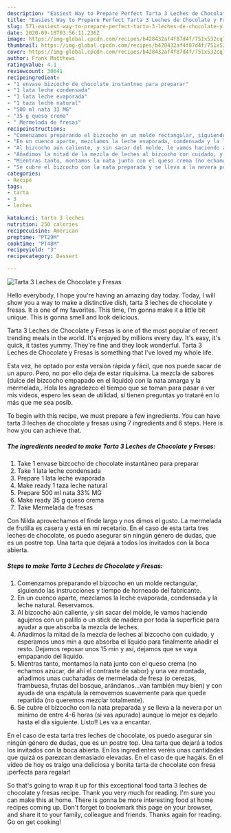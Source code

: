 ```yaml
---
description: "Easiest Way to Prepare Perfect Tarta 3 Leches de Chocolate y Fresas"
title: "Easiest Way to Prepare Perfect Tarta 3 Leches de Chocolate y Fresas"
slug: 571-easiest-way-to-prepare-perfect-tarta-3-leches-de-chocolate-y-fresas
date: 2020-09-18T03:56:11.236Z
image: https://img-global.cpcdn.com/recipes/b428432af4f87d4f/751x532cq70/tarta-3-leches-de-chocolate-y-fresas-foto-principal.jpg
thumbnail: https://img-global.cpcdn.com/recipes/b428432af4f87d4f/751x532cq70/tarta-3-leches-de-chocolate-y-fresas-foto-principal.jpg
cover: https://img-global.cpcdn.com/recipes/b428432af4f87d4f/751x532cq70/tarta-3-leches-de-chocolate-y-fresas-foto-principal.jpg
author: Frank Matthews
ratingvalue: 4.1
reviewcount: 30641
recipeingredient:
- "1 envase bizcocho de chocolate instantneo para preparar"
- "1 lata leche condensada"
- "1 lata leche evaporada"
- "1 taza leche natural"
- "500 ml nata 33 MG"
- "35 g queso crema"
- " Mermelada de fresas"
recipeinstructions:
- "Comenzamos preparando el bizcocho en un molde rectangular, siguiendo las instrucciones y tiempo de horneado del fabricante."
- "En un cuenco aparte, mezclamos la leche evaporada, condensada y la leche natural. Reservamos."
- "Al bizcocho aún caliente, y sin sacar del molde, le vamos haciendo agujeros con un palillo o un stick de madera por toda la superficie para ayudar a que absorba la mezcla de leches."
- "Añadimos la mitad de la mezcla de leches al bizcocho con cuidado, y esperamos unos min a que absorba el líquido para finalmente añadir el resto. Dejamos reposar unos 15 min y así, dejamos que se vaya empapando del lìquido."
- "Mientras tanto, montamos la nata junto con el queso crema (no echamos azúcar, de ahí el contraste de sabor) y una vez montada, añadimos unas cucharadas de mermelada de fresa (o cerezas, frambuesa, frutas del bosque, arándanos...van también muy bien) y con ayuda de una espátula la removemos suavemente para que quede repartida (no queremos mezclar totalmente)."
- "Se cubre el bizcocho con la nata preparada y se lleva a la nevera por un mínimo de entre 4-6 horas (si vas apurado) aunque lo mejor es dejarlo hasta el día siguiente. Listo!! Les va a encantar."
categories:
- Recipe
tags:
- tarta
- 3
- leches

katakunci: tarta 3 leches 
nutrition: 250 calories
recipecuisine: American
preptime: "PT29M"
cooktime: "PT48M"
recipeyield: "3"
recipecategory: Dessert

---
```



![Tarta 3 Leches de Chocolate y Fresas](https://img-global.cpcdn.com/recipes/b428432af4f87d4f/751x532cq70/tarta-3-leches-de-chocolate-y-fresas-foto-principal.jpg)

Hello everybody, I hope you're having an amazing day today. Today, I will show you a way to make a distinctive dish, tarta 3 leches de chocolate y fresas. It is one of my favorites. This time, I'm gonna make it a little bit unique. This is gonna smell and look delicious.

Tarta 3 Leches de Chocolate y Fresas is one of the most popular of recent trending meals in the world. It's enjoyed by millions every day. It's easy, it's quick, it tastes yummy. They're fine and they look wonderful. Tarta 3 Leches de Chocolate y Fresas is something that I've loved my whole life.

Esta vez, he optado por esta versiòn rápida y fácil, que nos puede sacar de un apuro. Pero, no por ello deja de estar riquísima. La mezcla de sabores (dulce del bizcocho empapado en el lìquido) con la nata amarga y la mermelada,. Hola les agradezco el tiempo que se toman para pasar a ver mis videos, espero les sean de utilidad, si tienen preguntas yo trataré en lo más que me sea posib.


To begin with this recipe, we must prepare a few ingredients. You can have tarta 3 leches de chocolate y fresas using 7 ingredients and 6 steps. Here is how you can achieve that.

<!--inarticleads1-->

##### The ingredients needed to make Tarta 3 Leches de Chocolate y Fresas:

1. Take 1 envase bizcocho de chocolate instantàneo para preparar
1. Take 1 lata leche condensada
1. Prepare 1 lata leche evaporada
1. Make ready 1 taza leche natural
1. Prepare 500 ml nata 33% MG
1. Make ready 35 g queso crema
1. Take  Mermelada de fresas


Con Nilda aprovechamos el finde largo y nos dimos el gusto. La mermelada de frutilla es casera y está en mí recetario. En el caso de esta tarta tres leches de chocolate, os puedo asegurar sin ningún género de dudas, que es un postre top. Una tarta que dejará a todos los invitados con la boca abierta. 

<!--inarticleads2-->

##### Steps to make Tarta 3 Leches de Chocolate y Fresas:

1. Comenzamos preparando el bizcocho en un molde rectangular, siguiendo las instrucciones y tiempo de horneado del fabricante.
1. En un cuenco aparte, mezclamos la leche evaporada, condensada y la leche natural. Reservamos.
1. Al bizcocho aún caliente, y sin sacar del molde, le vamos haciendo agujeros con un palillo o un stick de madera por toda la superficie para ayudar a que absorba la mezcla de leches.
1. Añadimos la mitad de la mezcla de leches al bizcocho con cuidado, y esperamos unos min a que absorba el líquido para finalmente añadir el resto. Dejamos reposar unos 15 min y así, dejamos que se vaya empapando del lìquido.
1. Mientras tanto, montamos la nata junto con el queso crema (no echamos azúcar, de ahí el contraste de sabor) y una vez montada, añadimos unas cucharadas de mermelada de fresa (o cerezas, frambuesa, frutas del bosque, arándanos...van también muy bien) y con ayuda de una espátula la removemos suavemente para que quede repartida (no queremos mezclar totalmente).
1. Se cubre el bizcocho con la nata preparada y se lleva a la nevera por un mínimo de entre 4-6 horas (si vas apurado) aunque lo mejor es dejarlo hasta el día siguiente. Listo!! Les va a encantar.


En el caso de esta tarta tres leches de chocolate, os puedo asegurar sin ningún género de dudas, que es un postre top. Una tarta que dejará a todos los invitados con la boca abierta. En los ingredientes veréis unas cantidades que quizá os parezcan demasiado elevadas. En el caso de que hagáis. En el vídeo de hoy os traigo una deliciosa y bonita tarta de chocolate con fresa ¡perfecta para regalar! 

So that's going to wrap it up for this exceptional food tarta 3 leches de chocolate y fresas recipe. Thank you very much for reading. I'm sure you can make this at home. There is gonna be more interesting food at home recipes coming up. Don't forget to bookmark this page on your browser, and share it to your family, colleague and friends. Thanks again for reading. Go on get cooking!
